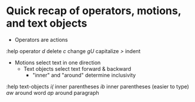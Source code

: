 # Quick recap of operators, motions, and text objects

- Operators are actions

:help operator
    *d*    delete
    *c*    change
    *gU*   capitalize
    *>*    indent

- Motions select text in one direction
  - Text objects select text forward & backward
    - "inner" and "around" determine inclusivity

:help text-objects
    *i(*    inner parentheses
    *ib*    inner parentheses (easier to type)
    *aw*    around word
    *ap*    around paragraph
